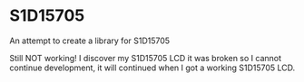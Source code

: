 S1D15705
========

An attempt to create a library for S1D15705

Still NOT working! I discover my S1D15705 LCD it was broken so I cannot continue development, it will continued when I got a working S1D15705 LCD.
